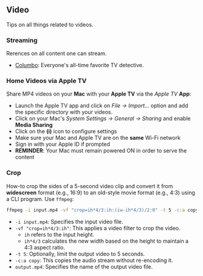 ## Video

Tips on all things related to videos.


### Streaming

Rerences on all content one can stream.

- [Columbo](columbo/index.md): Everyone's all-time favorite TV detective.

### Home Videos via Apple TV

Share MP4 videos on your **Mac** with your **Apple TV** via the *Apple TV* **App**:

- Launch the Apple TV app and click on *File -> Import...* option and add the specific directory with your videos.
- Click on your Mac's *System Settings -> General -> Sharing* and enable **Media Sharing**
- Click on the **(i)** icon to configure settings
- Make sure your Mac and Apple TV are on the **same** Wi-Fi network
- Sign in with your Apple ID if prompted
- **REMINDER**: Your Mac must remain powered ON in order to serve the content

### Crop

How-to crop the sides of a 5-second video clip and convert it from **widescreen** format (e.g., 16:9) to an old-style movie format (e.g., 4:3) using a CLI program. Use `ffmpeg`:

```bash
ffmpeg -i input.mp4 -vf "crop=ih*4/3:ih:(iw-ih*4/3)/2:0" -t 5 -c:a copy output.mp4
```

- `-i input.mp4`: Specifies the input video file.
- `-vf "crop=ih*4/3:ih"`: This applies a video filter to crop the video.
  - `ih` refers to the input height.
  - `ih*4/3` calculates the new width based on the height to maintain a 4:3 aspect ratio.
- `-t 5`: Optionally, limit the output video to 5 seconds.
- `-c:a copy`: This copies the audio stream without re-encoding it.
- `output.mp4`: Specifies the name of the output video file.
